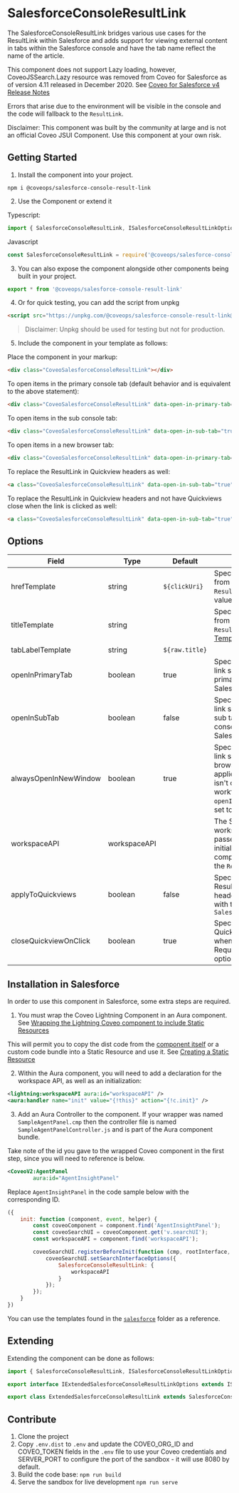 # SalesforceConsoleResultLink

The SalesforceConsoleResultLink bridges various use cases for the ResultLink within Salesforce and adds support for viewing external content in tabs within the Salesforce console and have the tab name reflect the name of the article.

This component does not support Lazy loading, however, CoveoJSSearch.Lazy resource was removed from Coveo for Salesforce as of version 4.11 released in December 2020. See [Coveo for Salesforce v4 Release Notes](https://docs.coveo.com/en/3236/coveo-for-salesforce/coveo-for-salesforce-v4-release-notes#december-2020-release-v411)

Errors that arise due to the environment will be visible in the console and the code will fallback to the `ResultLink`.

Disclaimer: This component was built by the community at large and is not an official Coveo JSUI Component. Use this component at your own risk.

## Getting Started

1. Install the component into your project.

```
npm i @coveops/salesforce-console-result-link
```

2. Use the Component or extend it

Typescript:

```javascript
import { SalesforceConsoleResultLink, ISalesforceConsoleResultLinkOptions } from '@coveops/salesforce-console-result-link';
```

Javascript

```javascript
const SalesforceConsoleResultLink = require('@coveops/salesforce-console-result-link').SalesforceConsoleResultLink;
```

3. You can also expose the component alongside other components being built in your project.

```javascript
export * from '@coveops/salesforce-console-result-link'
```

4. Or for quick testing, you can add the script from unpkg

```html
<script src="https://unpkg.com/@coveops/salesforce-console-result-link@latest/dist/index.min.js"></script>
```

> Disclaimer: Unpkg should be used for testing but not for production.

5. Include the component in your template as follows:

Place the component in your markup:

```html
<div class="CoveoSalesforceConsoleResultLink"></div>
```

To open items in the primary console tab (default behavior and is equivalent to the above statement):

```html
<div class="CoveoSalesforceConsoleResultLink" data-open-in-primary-tab="true"></div>
```

To open items in the sub console tab:

```html
<div class="CoveoSalesforceConsoleResultLink" data-open-in-sub-tab="true"></div>
```

To open items in a new browser tab:

```html
<div class="CoveoSalesforceConsoleResultLink" data-open-in-primary-tab="false"></div>
```

To replace the ResultLink in Quickview headers as well:

```html
<a class="CoveoSalesforceConsoleResultLink" data-open-in-sub-tab="true" data-apply-to-quickviews="true"></a>
```

To replace the ResultLink in Quickview headers and not have Quickviews close when the link is clicked as well:

```html
<a class="CoveoSalesforceConsoleResultLink" data-open-in-sub-tab="true" data-apply-to-quickviews="true" data-close-quickview-on-click="false"></a>
```

## Options 

| Field | Type | Default | Description |
| --- | --- | --- | --- |
| hrefTemplate | string | `${clickUri}` | Specifies a template literal from which to generate the `ResultLink` `href` attribute value (see [Template literals](https://developer.mozilla.org/en/docs/Web/JavaScript/Reference/Template_literals)) |
| titleTemplate | string |  | Specifies a template literal from which to generate the `ResultLink` display title (see [Template literals](https://developer.mozilla.org/en/docs/Web/JavaScript/Reference/Template_literals)). |
| tabLabelTemplate | string | `${raw.title}` |  |
| openInPrimaryTab | boolean | true | Specifies whether the result link should open within the primary tabs of the Salesforce console. |
| openInSubTab | boolean | false | Specifies whether the result link should open within the sub tabs of the Salesforce console within an open Salesforce record. |
| alwaysOpenInNewWindow | boolean | true | Specifies whether the result link should open in a new browser tab. This option only applies if the environment isn't compatible with the workforceAPI or the `openInPrimaryTab` option is set to `false`. |
| workspaceAPI | workspaceAPI |  | The Salesforce workspaceAPI must be passed to the component at initialization. If it is not, the component will fallback to the `ResultLink` |
| applyToQuickviews | boolean | false | Specifies whether the ResultLink in Quickview headers should be replaced with the `SalesforceConsoleResultLink` |
| closeQuickviewOnClick | boolean | true | Specifies whether the Quickview should close when the link is clicked. Requires `applyToQuickviews` option to be `true`. |

## Installation in Salesforce

In order to use this component in Salesforce, some extra steps are required. 

1. You must wrap the Coveo Lightning Component in an Aura component. See [Wrapping the Lightning Coveo component to include Static Resources](https://coveo-turbo.github.io/docs/Salesforce-Integration.html#wrapping-the-lightning-coveo-component-to-include-static-resources)

This will permit you to copy the dist code from the [component itself](https://unpkg.com/@coveops/salesforce-console-result-link@latest/dist/index.min.js) or a custom code bundle into a Static Resource and use it. See [Creating a Static Resource](https://coveo-turbo.github.io/docs/Salesforce-Integration.html#creating-a-static-resource)

2. Within the Aura component, you will need to add a declaration for the workspace API, as well as an initialization:

```xml
<lightning:workspaceAPI aura:id="workspaceAPI" />
<aura:handler name="init" value="{!this}" action="{!c.init}" />
```

3. Add an Aura Controller to the component. If your wrapper was named `SampleAgentPanel.cmp` then the controller file is named `SampleAgentPanelController.js` and is part of the Aura component bundle.

Take note of the id you gave to the wrapped Coveo component in the first step, since you will need to reference is below. 

```xml
<CoveoV2:AgentPanel
        aura:id="AgentInsightPanel"
```

Replace `AgentInsightPanel` in the code sample below with the corresponding ID.

```js
({
    init: function (component, event, helper) {
        const coveoComponent = component.find('AgentInsightPanel');
        const coveoSearchUI = coveoComponent.get('v.searchUI');
        const workspaceAPI = component.find('workspaceAPI');

        coveoSearchUI.registerBeforeInit(function (cmp, rootInterface, Coveo) {
            coveoSearchUI.setSearchInterfaceOptions({
                SalesforceConsoleResultLink: {
                    workspaceAPI
                }
            });
        });
    }
})
```

You can use the templates found in the [`salesforce`](https://github.com/Coveo-Turbo/salesforce-console-result-link/tree/master/salesforce) folder as a reference.

## Extending

Extending the component can be done as follows:

```javascript
import { SalesforceConsoleResultLink, ISalesforceConsoleResultLinkOptions } from "@coveops/salesforce-console-result-link";

export interface IExtendedSalesforceConsoleResultLinkOptions extends ISalesforceConsoleResultLinkOptions {}

export class ExtendedSalesforceConsoleResultLink extends SalesforceConsoleResultLink {}
```

## Contribute

1. Clone the project
2. Copy `.env.dist` to `.env` and update the COVEO_ORG_ID and COVEO_TOKEN fields in the `.env` file to use your Coveo credentials and SERVER_PORT to configure the port of the sandbox - it will use 8080 by default.
3. Build the code base: `npm run build`
4. Serve the sandbox for live development `npm run serve`